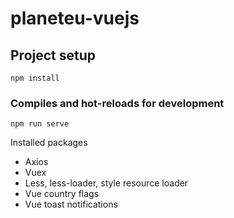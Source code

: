 # planeteu-vuejs

## Project setup
```
npm install
```

### Compiles and hot-reloads for development
```
npm run serve
```

Installed packages
* Axios
* Vuex
* Less, less-loader, style resource loader
* Vue country flags
* Vue toast notifications
